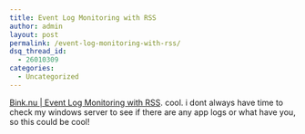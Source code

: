 ```yaml
---
title: Event Log Monitoring with RSS
author: admin
layout: post
permalink: /event-log-monitoring-with-rss/
dsq_thread_id:
  - 26010309
categories:
  - Uncategorized
---
```

[Bink.nu | Event Log Monitoring with RSS][1]. cool. i dont always have time to check my windows server to see if there are any app logs or what have you, so this could be cool!

 [1]: http://bink.nu/DesktopModules/ArticleDetail.aspx?ArticleID=2044